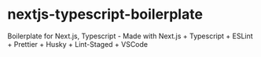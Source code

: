 # nextjs-typescript-boilerplate
Boilerplate for Next.js, Typescript - Made with Next.js + Typescript + ESLint + Prettier + Husky + Lint-Staged + VSCode
